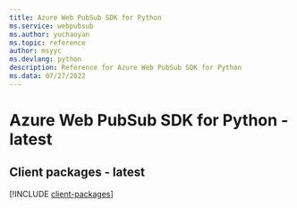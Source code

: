 ```yaml
---
title: Azure Web PubSub SDK for Python
ms.service: webpubsub
ms.author: yuchaoyan
ms.topic: reference
author: msyyc
ms.devlang: python
description: Reference for Azure Web PubSub SDK for Python
ms.data: 07/27/2022
---
```

# Azure Web PubSub SDK for Python - latest

## Client packages - latest
[!INCLUDE [client-packages](web-pubsub-client-index.md)]